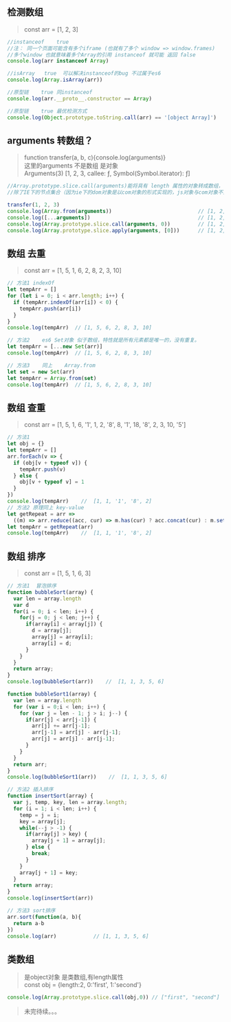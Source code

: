 ## 检测数组
> const arr = [1, 2, 3]
```js
//instanceof	true
//注： 同一个页面可能含有多个iframe (也就有了多个 window => window.frames)
//多个window 也就意味着多个Array的引用 instanceof 就可能 返回 false
console.log(arr instanceof Array)

//isArray	true  可以解决instanceof的bug 不过属于es6
console.log(Array.isArray(arr))

//原型链    true 同instanceof
console.log(arr.__proto__.constructor == Array)

//原型链    true 最优检测方式
console.log(Object.prototype.toString.call(arr) == '[object Array]')

```
## arguments 转数组？
> function transfer(a, b, c){console.log(arguments)}  
> 这里的arguments 不是数组 是对象   
> Arguments(3) [1, 2, 3, callee: ƒ, Symbol(Symbol.iterator): ƒ]
```js
//Array.prototype.slice.call(arguments)能将具有 length 属性的对象转成数组，
//除了IE下的节点集合（因为ie下的dom对象是以com对象的形式实现的，js对象与com对象不能进行转换）

transfer(1, 2, 3)
console.log(Array.from(arguments))                            // [1, 2, 3]
console.log([...arguments])                                   // [1, 2, 3]
console.log(Array.prototype.slice.call(arguments, 0))         // [1, 2, 3]
console.log(Array.prototype.slice.apply(arguments, [0]))      // [1, 2, 3]
```
## 数组 去重
> const arr = [1, 5, 1, 6, 2, 8, 2, 3, 10]
```js
// 方法1 indexOf 
let tempArr = []
for (let i = 0; i < arr.length; i++) {
  if (tempArr.indexOf(arr[i]) < 0) {
    tempArr.push(arr[i])
  }
}
console.log(tempArr)  // [1, 5, 6, 2, 8, 3, 10]

// 方法2    es6 Set对象	似于数组，特性就是所有元素都是唯一的，没有重复。
let tempArr = [...new Set(arr)]
console.log(tempArr)  // [1, 5, 6, 2, 8, 3, 10]

// 方法3    同上	Array.from
let set = new Set(arr)
let tempArr = Array.from(set)
console.log(tempArr)  // [1, 5, 6, 2, 8, 3, 10]
```
## 数组 查重
> const arr = [1, 5, 1, 6, '1', 1, 2, '8', 8, '1', 18, '8', 2, 3, 10, '5']
```js
// 方法1
let obj = {}
let tempArr = []
arr.forEach(v => {
  if (obj[v + typeof v]) {
    tempArr.push(v)
  } else {
    obj[v + typeof v] = 1
  }
})
console.log(tempArr)    //  [1, 1, '1', '8', 2]
// 方法2 原理同上 key-value
let getRepeat = arr => 
  ((m) => arr.reduce((acc, cur) => m.has(cur) ? acc.concat(cur) : m.set(cur, 1) && acc, []))(new Map())
let tempArr = getRepeat(arr)
console.log(tempArr)    //  [1, 1, '1', '8', 2]
```
## 数组 排序
> const arr = [1, 5, 1, 6, 3]
```js
// 方法1  冒泡排序
function bubbleSort(array) {
  var len = array.length
  var d
  for(i = 0; i < len; i++) {
    for(j = 0; j < len; j++) {
      if(array[i] < array[j]) {
        d = array[j];
        array[j] = array[i];
        array[i] = d;
      }
    }
  }
  return array;
}
console.log(bubbleSort(arr))    //  [1, 1, 3, 5, 6]

function bubbleSort1(array) {
  var len = array.length
  for (var i = 0;i < len; i++) {
    for (var j = len - 1; j > i; j--) {
      if(arr[j] < arr[j-1]) {
        arr[j] += arr[j-1];
        arr[j-1] = arr[j] - arr[j-1];
        arr[j] = arr[j] - arr[j-1];
      }
    }
  }
  return arr;
}
console.log(bubbleSort1(arr))    //  [1, 1, 3, 5, 6]

// 方法2 插入排序
function insertSort(array) {
  var j, temp, key, len = array.length;
  for (i = 1; i < len; i++) {
    temp = j = i;
    key = array[j];
    while(--j > -1) {
      if(array[j] > key) {
        array[j + 1] = array[j];
      } else {
        break;
      }
    }
    array[j + 1] = key;
  }
  return array;
}
console.log(insertSort(arr))

// 方法3 sort排序
arr.sort(function(a, b){
  return a-b
})
console.log(arr)            // [1, 1, 3, 5, 6]
```
## 类数组
> 是object对象 是类数组,有length属性   
> const obj = {length:2, 0:'first', 1:'second'}
```js
console.log(Array.prototype.slice.call(obj,0)) // ["first", "second"]
```
> 未完待续。。。




